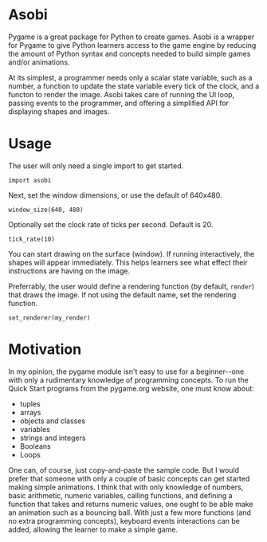 # Asobi
Pygame is a great package for Python to create games. Asobi is a wrapper for Pygame to give
Python learners access to the game engine by reducing the amount of Python syntax
and concepts needed to build simple games and/or animations.

At its simplest, a programmer needs only a scalar state variable, such as a number,
a function to update the state variable every tick of the clock, and a functon to render
the image. Asobi takes care of running the UI loop, passing events to the programmer,
and offering a simplified API for displaying shapes and images.

# Usage
The user will only need a single import to get started.

    import asobi

Next, set the window dimensions, or use the default of 640x480.

    window_size(640, 480)

Optionally set the clock rate of ticks per second. Default is 20.

    tick_rate(10)

You can start drawing on the surface (window). If running interactively, the
shapes will appear immediately. This helps learners see what effect their
instructions are having on the image.

Preferrably, the user would define a rendering function (by default, `render`)
that draws the image. If not using the default name, set the rendering function.

    set_renderer(my_render)

# Motivation

In my opinion, the pygame module isn't easy to use for a beginner--one with only a
rudimentary knowledge of programming concepts. To run the Quick Start programs from
the pygame.org website, one must know about:

* tuples
* arrays
* objects and classes
* variables
* strings and integers
* Booleans
* Loops

One can, of course, just copy-and-paste the sample code. But I would prefer that
someone with only a couple of basic concepts can get started making simple animations.
I think that with only knowledge of numbers, basic arithmetic,
numeric variables, calling functions, and defining a function that takes and returns
numeric values, one ought to be able make an animation such as a bouncing ball.
With just a few more functions (and no extra programming concepts), keyboard events
interactions can be added, allowing the learner to make a simple game.